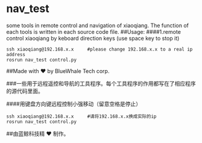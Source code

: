 # nav_test
some tools in remote control and navigation of xiaoqiang. The function of each tools is written in each source code file.
##Usage:
####1.remote control xiaoqiang by keboard direction keys (use space key to stop it) 
```
ssh xiaoqiang@192.168.x.x     #please change 192.168.x.x to a real ip address  
rosrun nav_test control.py
```
##Made with :heart: by BlueWhale Tech corp.
    
    
###一些用于远程遥控和导航的工具程序。每个工具程序的作用都写在了相应程序的源代码里面。
          
####用键盘方向键远程控制小强移动（留意空格是停止）    
```
ssh xiaoqiang@192.168.x.x     #请将192.168.x.x换成实际的ip
rosrun nav_test control.py
```
##由蓝鲸科技精 :heart: 制作。

